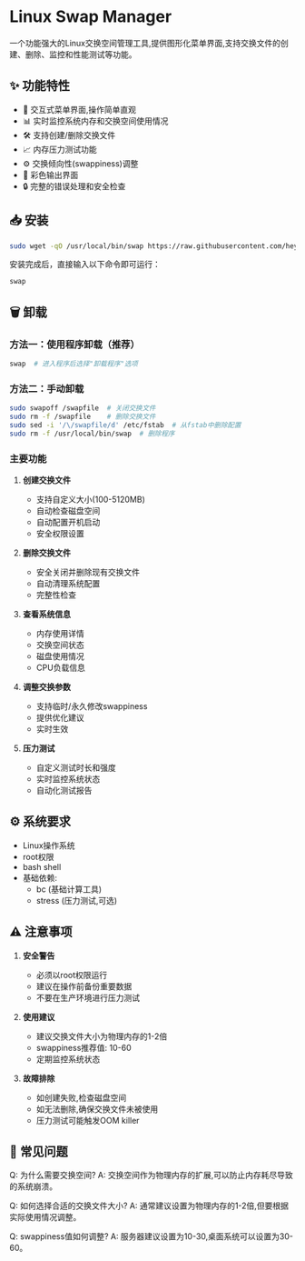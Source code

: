 # Linux Swap Manager

一个功能强大的Linux交换空间管理工具,提供图形化菜单界面,支持交换文件的创建、删除、监控和性能测试等功能。

## ✨ 功能特性

- 🚀 交互式菜单界面,操作简单直观
- 📊 实时监控系统内存和交换空间使用情况
- 🛠 支持创建/删除交换文件
- 📈 内存压力测试功能
- ⚙️ 交换倾向性(swappiness)调整
- 🎨 彩色输出界面
- 🔒 完整的错误处理和安全检查

## 📥 安装
```bash
sudo wget -qO /usr/local/bin/swap https://raw.githubusercontent.com/heyuecock/swap_manage/refs/heads/main/swap_manager.sh && sudo chmod +x /usr/local/bin/swap
```

安装完成后，直接输入以下命令即可运行：
```bash
swap
```
## 🗑️ 卸载

### 方法一：使用程序卸载（推荐）
```bash
swap  # 进入程序后选择"卸载程序"选项
```

### 方法二：手动卸载
```bash
sudo swapoff /swapfile  # 关闭交换文件
sudo rm -f /swapfile    # 删除交换文件
sudo sed -i '/\/swapfile/d' /etc/fstab  # 从fstab中删除配置
sudo rm -f /usr/local/bin/swap  # 删除程序
```

### 主要功能

1. **创建交换文件**
   - 支持自定义大小(100-5120MB)
   - 自动检查磁盘空间
   - 自动配置开机启动
   - 安全权限设置

2. **删除交换文件**
   - 安全关闭并删除现有交换文件
   - 自动清理系统配置
   - 完整性检查

3. **查看系统信息**
   - 内存使用详情
   - 交换空间状态
   - 磁盘使用情况
   - CPU负载信息

4. **调整交换参数**
   - 支持临时/永久修改swappiness
   - 提供优化建议
   - 实时生效

5. **压力测试**
   - 自定义测试时长和强度
   - 实时监控系统状态
   - 自动化测试报告

## ⚙️ 系统要求

- Linux操作系统
- root权限
- bash shell
- 基础依赖:
  - bc (基础计算工具)
  - stress (压力测试,可选)

## ⚠️ 注意事项

1. **安全警告**
   - 必须以root权限运行
   - 建议在操作前备份重要数据
   - 不要在生产环境进行压力测试

2. **使用建议**
   - 建议交换文件大小为物理内存的1-2倍
   - swappiness推荐值: 10-60
   - 定期监控系统状态

3. **故障排除**
   - 如创建失败,检查磁盘空间
   - 如无法删除,确保交换文件未被使用
   - 压力测试可能触发OOM killer

## 🔧 常见问题

Q: 为什么需要交换空间?
A: 交换空间作为物理内存的扩展,可以防止内存耗尽导致的系统崩溃。

Q: 如何选择合适的交换文件大小?
A: 通常建议设置为物理内存的1-2倍,但要根据实际使用情况调整。

Q: swappiness值如何调整?
A: 服务器建议设置为10-30,桌面系统可以设置为30-60。
